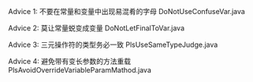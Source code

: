 Advice 1: 不要在常量和变量中出现易混肴的字母
DoNotUseConfuseVar.java

Advice 2: 莫让常量蜕变成变量
DoNotLetFinalToVar.java

Advice 3: 三元操作符的类型务必一致
PlsUseSameTypeJudge.java

Advice 4: 避免带有变长参数的方法重载
PlsAvoidOverrideVariableParamMathod.java
